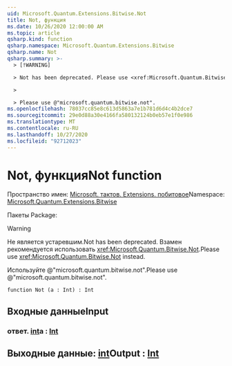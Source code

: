 ```yaml
---
uid: Microsoft.Quantum.Extensions.Bitwise.Not
title: Not, функция
ms.date: 10/26/2020 12:00:00 AM
ms.topic: article
qsharp.kind: function
qsharp.namespace: Microsoft.Quantum.Extensions.Bitwise
qsharp.name: Not
qsharp.summary: >-
  > [!WARNING]

  > Not has been deprecated. Please use <xref:Microsoft.Quantum.Bitwise.Not> instead.

  >

  > Please use @"microsoft.quantum.bitwise.not".
ms.openlocfilehash: 78037cc85e8c613d5863a7e1b781d6d4c4b2dce7
ms.sourcegitcommit: 29e0d88a30e4166fa580132124b0eb57e1f0e986
ms.translationtype: MT
ms.contentlocale: ru-RU
ms.lasthandoff: 10/27/2020
ms.locfileid: "92712023"
---
```

# <a name="not-function"></a><span data-ttu-id="9b884-102">Not, функция</span><span class="sxs-lookup"><span data-stu-id="9b884-102">Not function</span></span>

<span data-ttu-id="9b884-103">Пространство имен: [Microsoft. тактов. Extensions. побитовое](xref:Microsoft.Quantum.Extensions.Bitwise)</span><span class="sxs-lookup"><span data-stu-id="9b884-103">Namespace: [Microsoft.Quantum.Extensions.Bitwise](xref:Microsoft.Quantum.Extensions.Bitwise)</span></span>

<span data-ttu-id="9b884-104">Пакеты [](https://nuget.org/packages/)</span><span class="sxs-lookup"><span data-stu-id="9b884-104">Package: [](https://nuget.org/packages/)</span></span>


> [!WARNING]
> <span data-ttu-id="9b884-105">Не является устаревшим.</span><span class="sxs-lookup"><span data-stu-id="9b884-105">Not has been deprecated.</span></span> <span data-ttu-id="9b884-106">Взамен рекомендуется использовать <xref:Microsoft.Quantum.Bitwise.Not>.</span><span class="sxs-lookup"><span data-stu-id="9b884-106">Please use <xref:Microsoft.Quantum.Bitwise.Not> instead.</span></span>
>
> <span data-ttu-id="9b884-107">Используйте @"microsoft.quantum.bitwise.not".</span><span class="sxs-lookup"><span data-stu-id="9b884-107">Please use @"microsoft.quantum.bitwise.not".</span></span>



```qsharp
function Not (a : Int) : Int
```


## <a name="input"></a><span data-ttu-id="9b884-108">Входные данные</span><span class="sxs-lookup"><span data-stu-id="9b884-108">Input</span></span>

### <a name="a--int"></a><span data-ttu-id="9b884-109">ответ. [int](xref:microsoft.quantum.lang-ref.int)</span><span class="sxs-lookup"><span data-stu-id="9b884-109">a : [Int](xref:microsoft.quantum.lang-ref.int)</span></span>





## <a name="output--int"></a><span data-ttu-id="9b884-110">Выходные данные: [int](xref:microsoft.quantum.lang-ref.int)</span><span class="sxs-lookup"><span data-stu-id="9b884-110">Output : [Int](xref:microsoft.quantum.lang-ref.int)</span></span>

